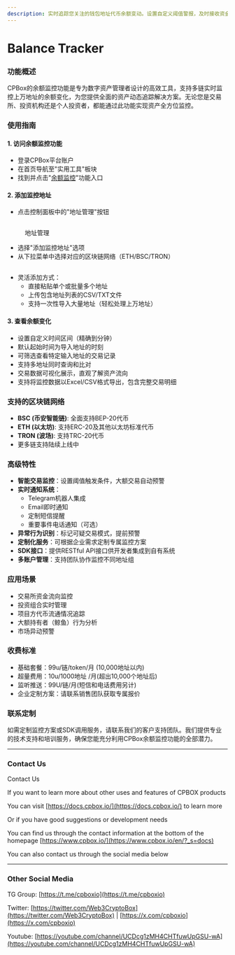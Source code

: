 ```yaml
---
description: 实时追踪您关注的钱包地址代币余额变动。设置自定义阈值警报，及时接收资金流入流出通知
---
```


# Balance Tracker

### 功能概述

CPBox的余额监控功能是专为数字资产管理者设计的高效工具，支持多链实时监控上万地址的余额变化，为您提供全面的资产动态追踪解决方案。无论您是交易所、投资机构还是个人投资者，都能通过此功能实现资产全方位监控。

### 使用指南

#### 1. 访问余额监控功能

* 登录CPBox平台账户
* 在首页导航至"实用工具"板块
* 找到并点击"[余额监控](https://www.cpbox.io/cn/balance/monitor)"功能入口

#### 2. 添加监控地址

* 点击控制面板中的"地址管理"按钮

<figure><img src="https://www.cpbox.io/cpfiles/2025-03-03/d86huywhtz3k43z7xg.png" alt=""><figcaption><p>地址管理</p></figcaption></figure>

* 选择"添加监控地址"选项
* 从下拉菜单中选择对应的区块链网络（ETH/BSC/TRON）

<figure><img src="https://www.cpbox.io/cpfiles/2025-03-03/d86hxoef8uwfeaeeep.png" alt=""><figcaption></figcaption></figure>

* 灵活添加方式：
  * 直接粘贴单个或批量多个地址
  * 上传包含地址列表的CSV/TXT文件
  * 支持一次性导入大量地址（轻松处理上万地址）

#### 3. 查看余额变化

* 设置自定义时间区间（精确到分钟）
* 默认起始时间为导入地址的时刻
* 可筛选查看特定输入地址的交易记录
* 支持多地址同时查询和比对
* 交易数据可视化展示，直观了解资产流向
* 支持将监控数据以Excel/CSV格式导出，包含完整交易明细

### 支持的区块链网络

* **BSC (币安智能链)**: 全面支持BEP-20代币
* **ETH (以太坊)**: 支持ERC-20及其他以太坊标准代币
* **TRON (波场)**: 支持TRC-20代币
* 更多链支持陆续上线中

### 高级特性

* **智能交易监控**：设置阈值触发条件，大额交易自动预警
* **实时通知系统**：
  * Telegram机器人集成
  * Email即时通知
  * 定制短信提醒
  * 重要事件电话通知（可选）
* **异常行为识别**：标记可疑交易模式，提前预警
* **定制化服务**：可根据企业需求定制专属监控方案
* **SDK接口**：提供RESTful API接口供开发者集成到自有系统
* **多账户管理**：支持团队协作监控不同地址组

### 应用场景

* 交易所资金流向监控
* 投资组合实时管理
* 项目方代币流通情况追踪
* 大额持有者（鲸鱼）行为分析
* 市场异动预警

### 收费标准

* 基础套餐：99u/链/token/月 (10,000地址以内)
* 超量费用：10u/1000地址 /月(超出10,000个地址后)
* 监听推送：99U/链/月(短信和电话费用另计)
* 企业定制方案：请联系销售团队获取专属报价

### 联系定制

如需定制监控方案或SDK调用服务，请联系我们的客户支持团队。我们提供专业的技术支持和培训服务，确保您能充分利用CPBox余额监控功能的全部潜力。

***

### **Contact Us**

Contact Us

If you want to learn more about other uses and features of CPBOX products

You can visit [https://docs.cpbox.io/](https://docs.cpbox.io/) to learn more

Or if you have good suggestions or development needs

You can find us through the contact information at the bottom of the homepage [https://www.cpbox.io/](https://www.cpbox.io/en/?_s=docs)

You can also contact us through the social media below

***

### Other Social Media

TG Group: [https://t.me/cpboxio](https://t.me/cpboxio)

Twitter: [https://twitter.com/Web3CryptoBox](https://twitter.com/Web3CryptoBox) | [https://x.com/cpboxio](https://x.com/cpboxio)

Youtube: [https://youtube.com/channel/UCDcg1zMH4CHTfuwUpGSU-wA](https://youtube.com/channel/UCDcg1zMH4CHTfuwUpGSU-wA)
